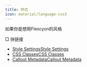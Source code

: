 ```yaml
---
title: 样式
icon: material/language-css3
---
```


如果你是想用Flexcyon的风格

□ 快链接

- [Style Settings](./Style-Settings/index.md)[Style Settings](./Style-Settings/index.md)
- [CSS Classes](./CSS-Classes/index.md)[CSS Classes](./CSS-Classes/index.md)
- [Callout Metadata](./Callout-Metadata/index.md)[Callout Metadata](./Callout-Metadata/index.md)

